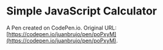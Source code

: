 # Simple JavaScript Calculator

A Pen created on CodePen.io. Original URL: [https://codepen.io/juanbrujo/pen/poPxyM](https://codepen.io/juanbrujo/pen/poPxyM).

